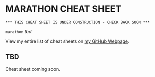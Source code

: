 # MARATHON CHEAT SHEET

```
*** THIS CHEAT SHEET IS UNDER CONSTRUCTION - CHECK BACK SOON ***
```

`marathon` _tbd._

View my entire list of cheat sheets on
[my GitHub Webpage](https://jeffdecola.github.io/my-cheat-sheets/).

## TBD

Cheat sheet coming soon.
